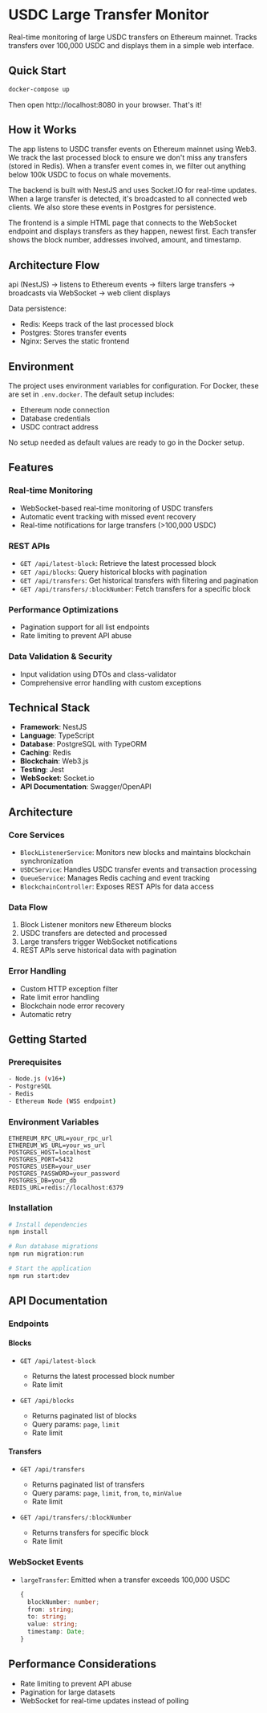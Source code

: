 # USDC Large Transfer Monitor

Real-time monitoring of large USDC transfers on Ethereum mainnet. Tracks transfers over 100,000 USDC and displays them in a simple web interface.

## Quick Start
```bash
docker-compose up
```
Then open http://localhost:8080 in your browser. That's it!

## How it Works

The app listens to USDC transfer events on Ethereum mainnet using Web3. We track the last processed block to ensure we don't miss any transfers (stored in Redis). When a transfer event comes in, we filter out anything below 100k USDC to focus on whale movements.

The backend is built with NestJS and uses Socket.IO for real-time updates. When a large transfer is detected, it's broadcasted to all connected web clients. We also store these events in Postgres for persistence.

The frontend is a simple HTML page that connects to the WebSocket endpoint and displays transfers as they happen, newest first. Each transfer shows the block number, addresses involved, amount, and timestamp.

## Architecture Flow

api (NestJS) → listens to Ethereum events → filters large transfers → broadcasts via WebSocket → web client displays

Data persistence:
- Redis: Keeps track of the last processed block
- Postgres: Stores transfer events
- Nginx: Serves the static frontend

## Environment

The project uses environment variables for configuration. For Docker, these are set in `.env.docker`. The default setup includes:
- Ethereum node connection
- Database credentials
- USDC contract address

No setup needed as default values are ready to go in the Docker setup.

## Features

### Real-time Monitoring
- WebSocket-based real-time monitoring of USDC transfers
- Automatic event tracking with missed event recovery
- Real-time notifications for large transfers (>100,000 USDC)

### REST APIs
- `GET /api/latest-block`: Retrieve the latest processed block
- `GET /api/blocks`: Query historical blocks with pagination
- `GET /api/transfers`: Get historical transfers with filtering and pagination
- `GET /api/transfers/:blockNumber`: Fetch transfers for a specific block

### Performance Optimizations
- Pagination support for all list endpoints
- Rate limiting to prevent API abuse

### Data Validation & Security
- Input validation using DTOs and class-validator
- Comprehensive error handling with custom exceptions

## Technical Stack

- **Framework**: NestJS
- **Language**: TypeScript
- **Database**: PostgreSQL with TypeORM
- **Caching**: Redis
- **Blockchain**: Web3.js
- **Testing**: Jest
- **WebSocket**: Socket.io
- **API Documentation**: Swagger/OpenAPI

## Architecture

### Core Services
- `BlockListenerService`: Monitors new blocks and maintains blockchain synchronization
- `USDCService`: Handles USDC transfer events and transaction processing
- `QueueService`: Manages Redis caching and event tracking
- `BlockchainController`: Exposes REST APIs for data access

### Data Flow
1. Block Listener monitors new Ethereum blocks
2. USDC transfers are detected and processed
3. Large transfers trigger WebSocket notifications
4. REST APIs serve historical data with pagination

### Error Handling
- Custom HTTP exception filter
- Rate limit error handling
- Blockchain node error recovery
- Automatic retry 

## Getting Started

### Prerequisites
```bash
- Node.js (v16+)
- PostgreSQL
- Redis
- Ethereum Node (WSS endpoint)
```

### Environment Variables
```env
ETHEREUM_RPC_URL=your_rpc_url
ETHEREUM_WS_URL=your_ws_url
POSTGRES_HOST=localhost
POSTGRES_PORT=5432
POSTGRES_USER=your_user
POSTGRES_PASSWORD=your_password
POSTGRES_DB=your_db
REDIS_URL=redis://localhost:6379
```

### Installation
```bash
# Install dependencies
npm install

# Run database migrations
npm run migration:run

# Start the application
npm run start:dev
```


## API Documentation

### Endpoints

#### Blocks
- `GET /api/latest-block`
  - Returns the latest processed block number
  - Rate limit

- `GET /api/blocks`
  - Returns paginated list of blocks
  - Query params: `page`, `limit`
  - Rate limit

#### Transfers
- `GET /api/transfers`
  - Returns paginated list of transfers
  - Query params: `page`, `limit`, `from`, `to`, `minValue`
  - Rate limit

- `GET /api/transfers/:blockNumber`
  - Returns transfers for specific block
  - Rate limit

### WebSocket Events
- `largeTransfer`: Emitted when a transfer exceeds 100,000 USDC
  ```typescript
  {
    blockNumber: number;
    from: string;
    to: string;
    value: string;
    timestamp: Date;
  }
  ```

## Performance Considerations
- Rate limiting to prevent API abuse
- Pagination for large datasets
- WebSocket for real-time updates instead of polling

